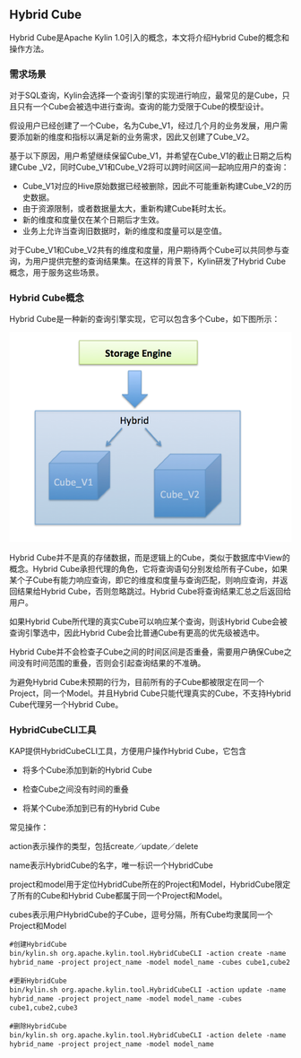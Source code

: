 ## Hybrid Cube

Hybrid Cube是Apache Kylin 1.0引入的概念，本文将介绍Hybrid Cube的概念和操作方法。

### 需求场景

对于SQL查询，Kylin会选择一个查询引擎的实现进行响应，最常见的是Cube，只且只有一个Cube会被选中进行查询。查询的能力受限于Cube的模型设计。

假设用户已经创建了一个Cube，名为Cube_V1，经过几个月的业务发展，用户需要添加新的维度和指标以满足新的业务需求，因此又创建了Cube_V2。

基于以下原因，用户希望继续保留Cube_V1，并希望在Cube_V1的截止日期之后构建Cube _V2，同时Cube_V1和Cube_V2将可以跨时间区间一起响应用户的查询：

- Cube_V1对应的Hive原始数据已经被删除，因此不可能重新构建Cube_V2的历史数据。
- 由于资源限制，或者数据量太大，重新构建Cube耗时太长。
- 新的维度和度量仅在某个日期后才生效。
- 业务上允许当查询旧数据时，新的维度和度量可以是空值。

对于Cube_V1和Cube_V2共有的维度和度量，用户期待两个Cube可以共同参与查询，为用户提供完整的查询结果集。在这样的背景下，Kylin研发了Hybrid Cube概念，用于服务这些场景。

### Hybrid Cube概念

Hybrid Cube是一种新的查询引擎实现，它可以包含多个Cube，如下图所示：

![Hybrid Cube](images/hybrid_cube.png)

Hybrid Cube并不是真的存储数据，而是逻辑上的Cube，类似于数据库中View的概念。Hybrid Cube承担代理的角色，它将查询语句分别发给所有子Cube，如果某个子Cube有能力响应查询，即它的维度和度量与查询匹配，则响应查询，并返回结果给Hybrid Cube，否则忽略跳过。Hybrid Cube将查询结果汇总之后返回给用户。

如果Hybrid Cube所代理的真实Cube可以响应某个查询，则该Hybrid Cube会被查询引擎选中，因此Hybrid Cube会比普通Cube有更高的优先级被选中。

Hybrid Cube并不会检查子Cube之间的时间区间是否重叠，需要用户确保Cube之间没有时间范围的重叠，否则会引起查询结果的不准确。

为避免Hybrid Cube未预期的行为，目前所有的子Cube都被限定在同一个Project，同一个Model。并且Hybrid Cube只能代理真实的Cube，不支持Hybrid Cube代理另一个Hybrid Cube。

### HybridCubeCLI工具

KAP提供HybridCubeCLI工具，方便用户操作Hybrid Cube，它包含

- 将多个Cube添加到新的Hybrid Cube


- 检查Cube之间没有时间的重叠


- 将某个Cube添加到已有的Hybrid Cube


常见操作：

action表示操作的类型，包括create／update／delete

name表示HybridCube的名字，唯一标识一个HybridCube

project和model用于定位HybridCube所在的Project和Model，HybridCube限定了所有的Cube和Hybrid Cube都属于同一个Project和Model。

cubes表示用户HybridCube的子Cube，逗号分隔，所有Cube均隶属同一个Project和Model

```shell
#创建HybridCube
bin/kylin.sh org.apache.kylin.tool.HybridCubeCLI -action create -name hybrid_name -project project_name -model model_name -cubes cube1,cube2

#更新HybridCube
bin/kylin.sh org.apache.kylin.tool.HybridCubeCLI -action update -name hybrid_name -project project_name -model model_name -cubes cube1,cube2,cube3

#删除HybridCube
bin/kylin.sh org.apache.kylin.tool.HybridCubeCLI -action delete -name hybrid_name -project project_name -model model_name
```